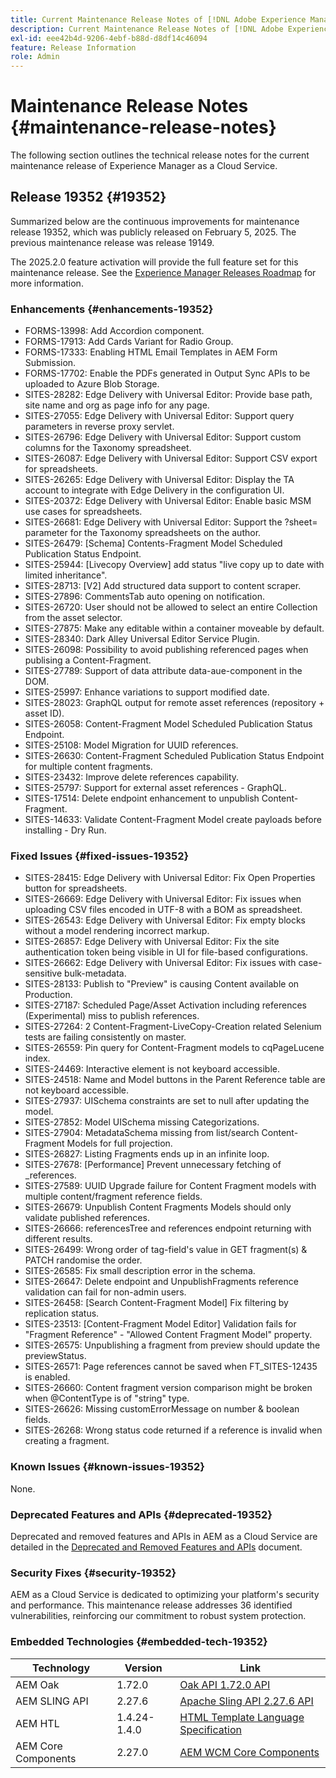 ```yaml
---
title: Current Maintenance Release Notes of [!DNL Adobe Experience Manager] as a Cloud Service.
description: Current Maintenance Release Notes of [!DNL Adobe Experience Manager] as a Cloud Service.
exl-id: eee42b4d-9206-4ebf-b88d-d8df14c46094
feature: Release Information
role: Admin
---
```


# Maintenance Release Notes {#maintenance-release-notes}

The following section outlines the technical release notes for the current maintenance release of Experience Manager as a Cloud Service.

## Release 19352 {#19352}

Summarized below are the continuous improvements for maintenance release 19352, which was publicly released on February 5, 2025. The previous maintenance release was release 19149.

The 2025.2.0 feature activation will provide the full feature set for this maintenance release. See the [Experience Manager Releases Roadmap](https://experienceleague.adobe.com/en/docs/experience-manager-release-information/aem-release-updates/update-releases-roadmap) for more information.

### Enhancements {#enhancements-19352}

* FORMS-13998: Add Accordion component.
* FORMS-17913: Add Cards Variant for Radio Group.
* FORMS-17333: Enabling HTML Email Templates in AEM Form Submission.
* FORMS-17702: Enable the PDFs generated in Output Sync APIs to be uploaded to Azure Blob Storage.
* SITES-28282: Edge Delivery with Universal Editor: Provide base path, site name and org as page info for any page.
* SITES-27055: Edge Delivery with Universal Editor: Support query parameters in reverse proxy servlet.
* SITES-26796: Edge Delivery with Universal Editor: Support custom columns for the Taxonomy spreadsheet.
* SITES-26087: Edge Delivery with Universal Editor: Support CSV export for spreadsheets.
* SITES-26265: Edge Delivery with Universal Editor: Display the TA account to integrate with Edge Delivery in the configuration UI.
* SITES-20372: Edge Delivery with Universal Editor: Enable basic MSM use cases for spreadsheets.
* SITES-26681: Edge Delivery with Universal Editor: Support the ?sheet= parameter for the Taxonomy spreadsheets on the author.
* SITES-26479: [Schema] Contents-Fragment Model Scheduled Publication Status Endpoint.
* SITES-25944: [Livecopy Overview] add status "live copy up to date with limited inheritance".
* SITES-28713: [V2] Add structured data support to content scraper.
* SITES-27896: CommentsTab auto opening on notification.
* SITES-26720: User should not be allowed to select an entire Collection from the asset selector.
* SITES-27875: Make any editable within a container moveable by default.
* SITES-28340: Dark Alley Universal Editor Service Plugin.
* SITES-26098: Possibility to avoid publishing referenced pages when publising a Content-Fragment.
* SITES-27789: Support of data attribute data-aue-component in the DOM.
* SITES-25997: Enhance variations to support modified date.
* SITES-28023: GraphQL output for remote asset references (repository + asset ID).
* SITES-26058: Content-Fragment Model Scheduled Publication Status Endpoint.
* SITES-25108: Model Migration for UUID references.
* SITES-26630: Content-Fragment Scheduled Publication Status Endpoint for multiple content fragments.
* SITES-23432: Improve delete references capability.
* SITES-25797: Support for external asset references - GraphQL.
* SITES-17514: Delete endpoint enhancement to unpublish Content-Fragment.
* SITES-14633: Validate Content-Fragment Model create payloads before installing - Dry Run.

### Fixed Issues {#fixed-issues-19352}

* SITES-28415: Edge Delivery with Universal Editor: Fix Open Properties button for spreadsheets.
* SITES-26669: Edge Delivery with Universal Editor: Fix issues when uploading CSV files encoded in UTF-8 with a BOM as spreadsheet.
* SITES-26543: Edge Delivery with Universal Editor: Fix empty blocks without a model rendering incorrect markup.
* SITES-26857: Edge Delivery with Universal Editor: Fix the site authentication token being visible in UI for file-based configurations.
* SITES-26662: Edge Delivery with Universal Editor: Fix issues with case-sensitive bulk-metadata.
* SITES-28133: Publish to "Preview" is causing Content available on Production.
* SITES-27187: Scheduled Page/Asset Activation including references (Experimental) miss to publish references.
* SITES-27264: 2 Content-Fragment-LiveCopy-Creation related Selenium tests are failing consistently on master.
* SITES-26559: Pin query for Content-Fragment models to cqPageLucene index.
* SITES-24469: Interactive element is not keyboard accessible.
* SITES-24518: Name and Model buttons in the Parent Reference table are not keyboard accessible.
* SITES-27937: UISchema constraints are set to null after updating the model.
* SITES-27852: Model UISchema missing Categorizations.
* SITES-27904: MetadataSchema missing from list/search Content-Fragment Models for full projection.
* SITES-26827: Listing Fragments ends up in an infinite loop.
* SITES-27678: [Performance] Prevent unnecessary fetching of _references.
* SITES-27589: UUID Upgrade failure for Content Fragment models with multiple content/fragment reference fields.
* SITES-26679: Unpublish Content Fragments Models should only validate published references.
* SITES-26666: referencesTree and references endpoint returning with different results.
* SITES-26499: Wrong order of tag-field's value in GET fragment(s) & PATCH randomise the order.
* SITES-26585: Fix small description error in the schema.
* SITES-26647: Delete endpoint and UnpublishFragments reference validation can fail for non-admin users.
* SITES-26458: [Search Content-Fragment Model] Fix filtering by replication status.
* SITES-23513: [Content-Fragment Model Editor] Validation fails for "Fragment Reference" - "Allowed Content Fragment Model" property.
* SITES-26575: Unpublishing a fragment from preview should update the previewStatus.
* SITES-26571: Page references cannot be saved when FT_SITES-12435 is enabled.
* SITES-26660: Content fragment version comparison might be broken when @ContentType is of "string" type.
* SITES-26626: Missing customErrorMessage on number & boolean fields.
* SITES-26268: Wrong status code returned if a reference is invalid when creating a fragment.

### Known Issues {#known-issues-19352}

None.

### Deprecated Features and APIs {#deprecated-19352}

Deprecated and removed features and APIs in AEM as a Cloud Service are detailed in the [Deprecated and Removed Features and APIs](/help/release-notes/deprecated-removed-features.md) document.

### Security Fixes {#security-19352}

AEM as a Cloud Service is dedicated to optimizing your platform's security and performance. This maintenance release addresses 36 identified vulnerabilities, reinforcing our commitment to robust system protection.

### Embedded Technologies {#embedded-tech-19352}

|Technology|Version|Link|
|---|---|---|
|AEM Oak | 1.72.0|[Oak API 1.72.0 API](https://www.javadoc.io/doc/org.apache.jackrabbit/oak-api/1.72.0/index.html)| 
|AEM SLING API | 2.27.6 |[Apache Sling API 2.27.6 API](https://www.javadoc.io/doc/org.apache.sling/org.apache.sling.api/latest/index.html)|
|AEM HTL| 1.4.24-1.4.0 |[HTML Template Language Specification](https://github.com/adobe/htl-spec)|
|AEM Core Components| 2.27.0|[AEM WCM Core Components](https://github.com/adobe/aem-core-wcm-components)|

